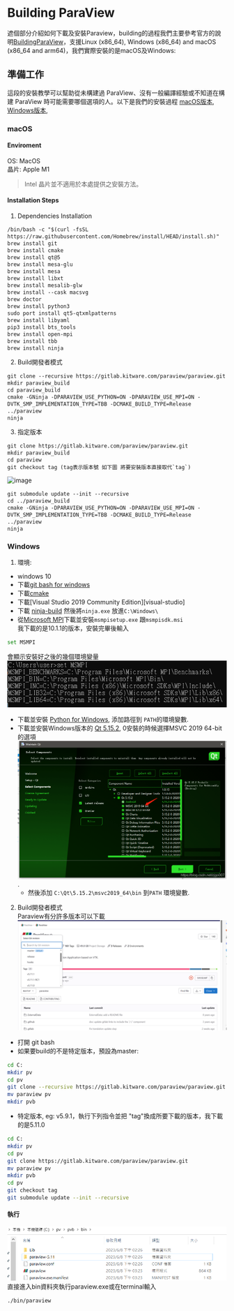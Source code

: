 # Building ParaView
遮個部分介紹如何下載及安裝Paraview，building的過程我們主要參考官方的說明[BuildingParaView](https://github.com/Kitware/ParaView/blob/master/Documentation/dev/build.md)，支援Linux (x86_64), Windows (x86_64) and macOS (x86_64 and arm64)，我們實際安裝的是macOS及Windows:

## 準備工作
這段的安裝教學可以幫助從未構建過 ParaView、沒有一般編譯經驗或不知道在構建 ParaView 時可能需要哪個選項的人。以下是我們的安裝過程
[macOS版本](#macOS),  
[Windows版本](#Windows),  
### macOS
#### Enviroment  
OS: MacOS  
晶片: Apple M1  
> Intel 晶片並不適用於本處提供之安裝方法。

#### Installation Steps  
1. Dependencies Installation
```
/bin/bash -c "$(curl -fsSL https://raw.githubusercontent.com/Homebrew/install/HEAD/install.sh)"
brew install git
brew install cmake
brew install qt@5
brew install mesa-glu
brew install mesa
brew install libxt
brew install mesalib-glw
brew install --cask macsvg
brew doctor
brew install python3
sudo port install qt5-qtxmlpatterns
brew install libyaml
pip3 install bts_tools
brew install open-mpi
brew install tbb
brew install ninja
```
2. Build開發者模式
```
git clone --recursive https://gitlab.kitware.com/paraview/paraview.git
mkdir paraview_build
cd paraview_build
cmake -GNinja -DPARAVIEW_USE_PYTHON=ON -DPARAVIEW_USE_MPI=ON -DVTK_SMP_IMPLEMENTATION_TYPE=TBB -DCMAKE_BUILD_TYPE=Release ../paraview
ninja
```
3. 指定版本
```
git clone https://gitlab.kitware.com/paraview/paraview.git
mkdir paraview_build
cd paraview
git checkout tag (tag表示版本號 如下圖 將要安裝版本直接取代`tag`)
```
<img width="253" alt="image" src="https://github.com/1241doobieC/ParaView-Plugin/assets/43471008/9378a8b8-fdaf-42fb-8d95-90362476e4c4">

```
git submodule update --init --recursive
cd ../paraview_build
cmake -GNinja -DPARAVIEW_USE_PYTHON=ON -DPARAVIEW_USE_MPI=ON -DVTK_SMP_IMPLEMENTATION_TYPE=TBB -DCMAKE_BUILD_TYPE=Release ../paraview
ninja
```
### Windows
1. 環境:  
 * windows 10
 * 下載[git bash for windows][gitforwindows]
 * 下載[cmake][cmake-download]
 * 下載[Visual Studio 2019 Community Edition][visual-studio]
 * 下載 [ninja-build][ninja] 然後將`ninja.exe` 放進`C:\Windows\`
 * 從[Microsoft MPI][msmpi]下載並安裝`msmpisetup.exe` 跟`msmpisdk.msi`  
 我下載的是10.1.1的版本，安裝完畢後輸入  
 ```sh
set MSMPI
```
 會顯示安裝好之後的幾個環境變量![Alt text](image.png)
 * 下載並安裝 [Python for Windows][pythonwindows], 添加路徑到 `PATH`的環境變數.
 * 下載並安裝Windows版本的 [Qt 5.15.2][qt-download-5.15.2], 0安裝的時候選擇MSVC 2019 64-bit 的選項
 ![Alt text](MSVC2019.png).
    * 然後添加 `C:\Qt\5.15.2\msvc2019_64\bin` 到`PATH` 環境變數.
2. Build開發者模式  
Paraview有分許多版本可以下載
![Alt text](image-1.png)
 * 打開 git bash
 * 如果要build的不是特定版本，預設為master:

```sh
cd C:
mkdir pv
cd pv
git clone --recursive https://gitlab.kitware.com/paraview/paraview.git
mv paraview pv
mkdir pvb
```

 * 特定版本, eg: v5.9.1，執行下列指令並把 "tag"換成所要下載的版本，我下載的是5.11.0

```sh
cd C:
mkdir pv
cd pv
git clone https://gitlab.kitware.com/paraview/paraview.git
mv paraview pv
mkdir pvb
cd pv
git checkout tag
git submodule update --init --recursive
```
#### 執行
![Alt text](image-2.png)
直接進入bin資料夾執行paraview.exe或在terminal輸入

```sh
./bin/paraview
```





[cmake-download]: https://cmake.org/download
[cmake]: https://cmake.org
[ffmpeg]: https://ffmpeg.org
[git]: https://git-scm.org
[gitforwindows]: https://gitforwindows.org/
[mesa]: https://www.mesa3d.org
[mpi]: https://www.mcs.anl.gov/research/projects/mpi
[mpich]: https://www.mpich.org
[msmpi]: https://docs.microsoft.com/en-us/message-passing-interface/microsoft-mpi
[ninja]: https://github.com/ninja-build/ninja/releases
[nvpipe]: https://github.com/NVIDIA/NvPipe
[openmpi]: https://www.open-mpi.org
[paraview-issues]: https://gitlab.kitware.com/paraview/paraview/-/issues
[python]: https://python.org
[pythonwindows]: https://www.python.org/downloads/windows/
[qt-download]: https://download.qt.io/official_releases/qt
[qt]: https://qt.io
[qt-download-5.15.2]: https://download.qt.io/archive/qt/5.15/5.15.2/
